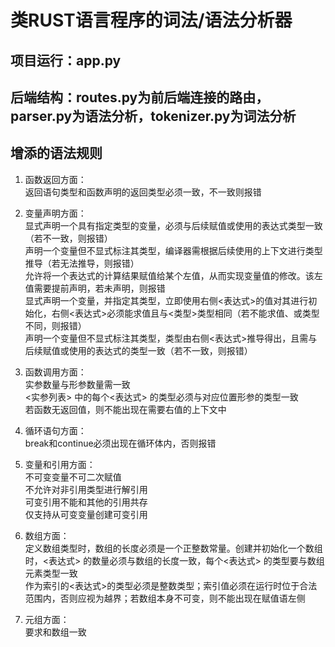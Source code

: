 # 类RUST语言程序的词法/语法分析器

## 项目运行：app.py

## 后端结构：routes.py为前后端连接的路由，parser.py为语法分析，tokenizer.py为词法分析

## 增添的语法规则

1. 函数返回方面：  
返回语句类型和函数声明的返回类型必须一致，不一致则报错  

2. 变量声明方面：  
显式声明一个具有指定类型的变量，必须与后续赋值或使用的表达式类型一致（若不一致，则报错）  
声明一个变量但不显式标注其类型，编译器需根据后续使用的上下文进行类型推导（若无法推导，则报错）  
允许将一个表达式的计算结果赋值给某个左值，从而实现变量值的修改。该左值需要提前声明，若未声明，则报错  
显式声明一个变量，并指定其类型，立即使用右侧<表达式>的值对其进行初始化，右侧<表达式>必须能求值且与<类型>类型相同（若不能求值、或类型不同，则报错）  
声明一个变量但不显式标注其类型，类型由右侧<表达式>推导得出，且需与后续赋值或使用的表达式的类型一致（若不一致，则报错）  

3. 函数调用方面：  
实参数量与形参数量需一致  
<实参列表> 中的每个<表达式> 的类型必须与对应位置形参的类型一致  
若函数无返回值，则不能出现在需要右值的上下文中  

4. 循环语句方面：  
break和continue必须出现在循环体内，否则报错  

5. 变量和引用方面：  
不可变变量不可二次赋值  
不允许对非引用类型进行解引用  
可变引用不能和其他的引用共存  
仅支持从可变变量创建可变引用  

6. 数组方面：  
定义数组类型时，数组的长度必须是一个正整数常量。创建并初始化一个数组时，<表达式> 的数量必须与数组的长度一致，每个<表达式> 的类型要与数组元素类型一致  
作为索引的<表达式>的类型必须是整数类型；索引值必须在运行时位于合法范围内，否则应视为越界；若数组本身不可变，则不能出现在赋值语左侧  

7. 元组方面：  
要求和数组一致  
